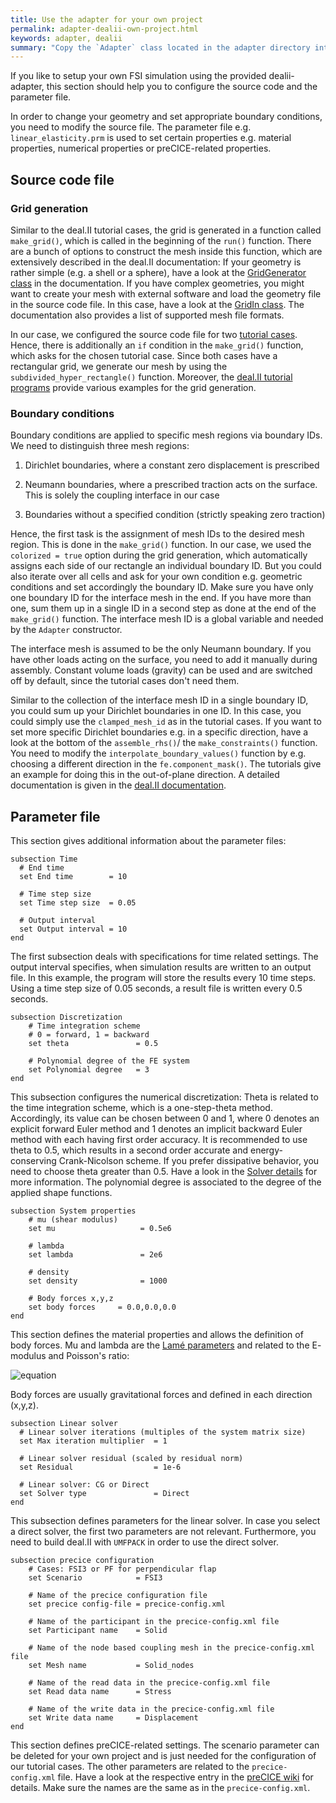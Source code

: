 ```yaml
---
title: Use the adapter for your own project
permalink: adapter-dealii-own-project.html
keywords: adapter, dealii
summary: "Copy the `Adapter` class located in the adapter directory into your own project and integrate the individual functionality"
---
```



If you like to setup your own FSI simulation using the provided dealii-adapter, this section should help you to configure the source code and the parameter file.

In order to change your geometry and set appropriate boundary conditions, you need to modify the source file. The parameter file e.g. `linear_elasticity.prm` is used to set certain properties e.g. material properties, numerical properties or preCICE-related properties.

## Source code file
### Grid generation
Similar to the deal.II tutorial cases, the grid is generated in a function called `make_grid()`, which is called in the beginning of the `run()` function. There are a bunch of options to construct the mesh inside this function, which are extensively described in the deal.II documentation: If your geometry is rather simple (e.g. a shell or a sphere), have a look at the [GridGenerator class](https://www.dealii.org/9.0.0/doxygen/deal.II/namespaceGridGenerator.html) in the documentation. If you have complex geometries, you might want to create your mesh with external software and load the geometry file in the source code file. In this case, have a look at the [GridIn class](https://www.dealii.org/9.0.0/doxygen/deal.II/classGridIn.html). The documentation also provides a list of supported mesh file formats. 

In our case, we configured the source code file for two [tutorial cases](https://github.com/precice/precice/wiki/Tutorial-for-FSI-with-deal.II-and-OpenFOAM). Hence, there is additionally an `if` condition in the `make_grid()` function, which asks for the chosen tutorial case. Since both cases have a rectangular grid, we generate our mesh by using the `subdivided_hyper_rectangle()` function. Moreover, the [deal.II tutorial programs](https://www.dealii.org/9.0.0/doxygen/deal.II/Tutorial.html) provide various examples for the grid generation.

### Boundary conditions
Boundary conditions are applied to specific mesh regions via boundary IDs. We need to distinguish three mesh regions: 

1. Dirichlet boundaries, where a constant zero displacement is prescribed 

2. Neumann boundaries, where a prescribed traction acts on the surface. This is solely the coupling interface in our case

3. Boundaries without a specified condition (strictly speaking zero traction)   

Hence, the first task is the assignment of mesh IDs to the desired mesh region. This is done in the `make_grid()` function. In our case, we used the `colorized = true` option during the grid generation, which automatically assigns each side of our rectangle an individual boundary ID. But you could also iterate over all cells and ask for your own condition e.g. geometric conditions and set accordingly the boundary ID. Make sure you have only one boundary ID for the interface mesh in the end. If you have more than one, sum them up in a single ID in a second step as done at the end of the `make_grid()` function. The interface mesh ID is a global variable and needed by the `Adapter` constructor. 

The interface mesh is assumed to be the only Neumann boundary. If you have other loads acting on the surface, you need to add it manually during assembly. Constant volume loads (gravity) can be used and are switched off by default, since the tutorial cases don't need them. 

Similar to the collection of the interface mesh ID in a single boundary ID, you could sum up your Dirichlet boundaries in one ID. In this case, you could simply use the `clamped_mesh_id` as in the tutorial cases. If you want to set more specific Dirichlet boundaries e.g. in a specific direction, have a look at the bottom of the `assemble_rhs()`/ the `make_constraints()` function. You need to modify the `interpolate_boundary_values()` function by e.g. choosing a different direction in the `fe.component_mask()`. The tutorials give an example for doing this in the out-of-plane direction. A detailed documentation is given in the [deal.II documentation](https://www.dealii.org/9.0.0/doxygen/deal.II/namespaceVectorTools.html#a9f3e3ae1396811f998cc35f94cbaa926). 

## Parameter file
This section gives additional information about the parameter files:
```
subsection Time
  # End time
  set End time        = 10

  # Time step size
  set Time step size  = 0.05

  # Output interval
  set Output interval = 10
end
```
The first subsection deals with specifications for time related settings. The output interval specifies, when simulation results are written to an output file. In this example, the program will store the results every 10 time steps. Using a time step size of 0.05 seconds, a result file is written every 0.5 seconds.

```
subsection Discretization
    # Time integration scheme 
    # 0 = forward, 1 = backward
    set theta               = 0.5

    # Polynomial degree of the FE system
    set Polynomial degree   = 3
end
```
This subsection configures the numerical discretization: Theta is related to the time integration scheme, which is a one-step-theta method. Accordingly, its value can be chosen between 0 and 1, where 0 denotes an explicit forward Euler method and 1 denotes an implicit backward Euler method with each having first order accuracy. It is recommended to use theta to 0.5, which results in a second order accurate and energy-conserving Crank-Nicolson scheme. If you prefer dissipative behavior, you need to choose theta greater than 0.5. Have a look in the [Solver details](https://github.com/precice/dealii-adapter/wiki/Solver-Details) for more information. The polynomial degree is associated to the degree of the applied shape functions.

```
subsection System properties
    # mu (shear modulus)
    set mu                   = 0.5e6

    # lambda
    set lambda               = 2e6

    # density
    set density              = 1000

    # Body forces x,y,z
    set body forces     = 0.0,0.0,0.0
end
```
This section defines the material properties and allows the definition of body forces. Mu and lambda are the [Lamé parameters](https://en.wikipedia.org/wiki/Lam%C3%A9_parameters) and related to the E- modulus and Poisson's ratio:
<!---
\lambda = \frac{\nu E}{(1+\nu)(1-2\nu)}\;\;\;\;\;\;\;\;
\mu = G = \frac{E}{2(1+\nu)}
--->

![equation](https://user-images.githubusercontent.com/33414590/59502469-1d5b2400-8e9e-11e9-899b-d3d3378f6762.png)

Body forces are usually gravitational forces and defined in each direction (x,y,z).

```
subsection Linear solver
  # Linear solver iterations (multiples of the system matrix size)
  set Max iteration multiplier  = 1

  # Linear solver residual (scaled by residual norm)
  set Residual                  = 1e-6

  # Linear solver: CG or Direct
  set Solver type               = Direct
end
```
This subsection defines parameters for the linear solver. In case you select a direct solver, the first two parameters are not relevant. Furthermore, you need to build deal.II with `UMFPACK` in order to use the direct solver.


```
subsection precice configuration
    # Cases: FSI3 or PF for perpendicular flap
    set Scenario            = FSI3

    # Name of the precice configuration file
    set precice config-file = precice-config.xml
	
    # Name of the participant in the precice-config.xml file
    set Participant name    = Solid
	
    # Name of the node based coupling mesh in the precice-config.xml file
    set Mesh name           = Solid_nodes
	
    # Name of the read data in the precice-config.xml file
    set Read data name      = Stress
	
    # Name of the write data in the precice-config.xml file
    set Write data name     = Displacement
end
```
This section defines preCICE-related settings. The scenario parameter can be deleted for your own project and is just needed for the configuration of our tutorial cases. The other parameters are related to the `precice-config.xml` file. Have a look at the respective entry in the [preCICE wiki](https://github.com/precice/precice/wiki/Basic-Configuration#3-coupling-participants) for details. Make sure the names are the same as in the `precice-config.xml`.
